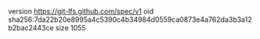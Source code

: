 version https://git-lfs.github.com/spec/v1
oid sha256:7da22b20e8995a4c5390c4b34984d0559ca0873e4a762da3b3a12b2bac2443ce
size 1055
